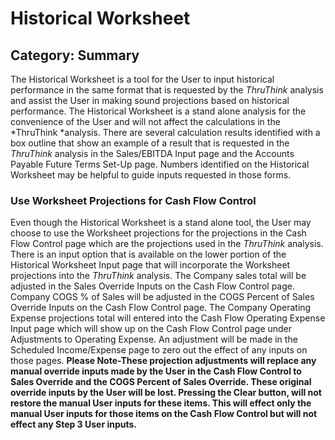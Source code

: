 # Historical Worksheet
## Category: Summary
The Historical Worksheet is a tool for the User to input historical performance in the same format that is requested by the *ThruThink* analysis and assist the User in making sound projections based on historical performance.
The Historical Worksheet is a stand alone analysis for the convenience of the User and will not affect the calculations in the *ThruThink *analysis.
There are several calculation results identified with a box outline that show an example of a result that is requested in the *ThruThink* analysis in the Sales/EBITDA Input page and the Accounts Payable Future Terms Set-Up page. Numbers identified on the Historical Worksheet may be helpful to guide inputs requested in those forms.
### Use Worksheet Projections for Cash Flow Control
Even though the Historical Worksheet is a stand alone tool, the User may choose to use the Worksheet projections for the projections in the Cash Flow Control page which are the projections used in the *ThruThink* analysis.
There is an input option that is available on the lower portion of the Historical Worksheet Input page that will incorporate the Worksheet projections into the *ThruThink* analysis.
The Company sales total will be adjusted in the Sales Override Inputs on the Cash Flow Control page.
Company COGS % of Sales will be adjusted in the COGS Percent of Sales Override Inputs on the Cash Flow Control page.
The Company Operating Expense projections total will entered into the Cash Flow Operating Expense Input page which will show up on the Cash Flow Control page under Adjustments to Operating Expense.
An adjustment will be made in the Scheduled Income/Expense page to zero out the effect of any inputs on those pages.
**Please Note-These projection adjustments will replace any manual override inputs made by the User in the Cash Flow Control to Sales Override and the COGS Percent of Sales Override. These original override inputs by the User will be lost. Pressing the Clear button, will not restore the manual User inputs for these items. This will  effect only the manual User inputs for those items on the Cash Flow Control  but will not effect any Step 3 User inputs.**
